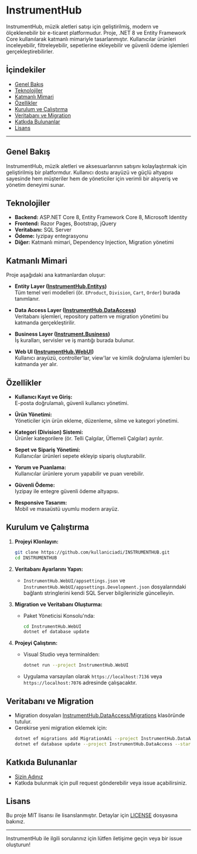 # InstrumentHub

InstrumentHub, müzik aletleri satışı için geliştirilmiş, modern ve ölçeklenebilir bir e-ticaret platformudur. Proje, .NET 8 ve Entity Framework Core kullanılarak katmanlı mimariyle tasarlanmıştır. Kullanıcılar ürünleri inceleyebilir, filtreleyebilir, sepetlerine ekleyebilir ve güvenli ödeme işlemleri gerçekleştirebilirler.

## İçindekiler

- [Genel Bakış](#genel-bakış)
- [Teknolojiler](#teknolojiler)
- [Katmanlı Mimari](#katmanlı-mimari)
- [Özellikler](#özellikler)
- [Kurulum ve Çalıştırma](#kurulum-ve-çalıştırma)
- [Veritabanı ve Migration](#veritabanı-ve-migration)
- [Katkıda Bulunanlar](#katkıda-bulunanlar)
- [Lisans](#lisans)

---

## Genel Bakış

InstrumentHub, müzik aletleri ve aksesuarlarının satışını kolaylaştırmak için geliştirilmiş bir platformdur. Kullanıcı dostu arayüzü ve güçlü altyapısı sayesinde hem müşteriler hem de yöneticiler için verimli bir alışveriş ve yönetim deneyimi sunar.

## Teknolojiler

- **Backend:** ASP.NET Core 8, Entity Framework Core 8, Microsoft Identity
- **Frontend:** Razor Pages, Bootstrap, jQuery
- **Veritabanı:** SQL Server
- **Ödeme:** Iyzipay entegrasyonu
- **Diğer:** Katmanlı mimari, Dependency Injection, Migration yönetimi

## Katmanlı Mimari

Proje aşağıdaki ana katmanlardan oluşur:

- **Entity Layer ([InstrumentHub.Entitys](InstrumentHub.Entitys/))**  
  Tüm temel veri modelleri (ör. `EProduct`, `Division`, `Cart`, `Order`) burada tanımlanır.

- **Data Access Layer ([InstrumentHub.DataAccess](InstrumentHub.DataAccess/))**  
  Veritabanı işlemleri, repository pattern ve migration yönetimi bu katmanda gerçekleştirilir.

- **Business Layer ([Instrument.Business](Instrument.Business/))**  
  İş kuralları, servisler ve iş mantığı burada bulunur.

- **Web UI ([InstrumentHub.WebUI](InstrumentHub.WebUI/))**  
  Kullanıcı arayüzü, controller'lar, view'lar ve kimlik doğrulama işlemleri bu katmanda yer alır.

## Özellikler

- **Kullanıcı Kayıt ve Giriş:**  
  E-posta doğrulamalı, güvenli kullanıcı yönetimi.

- **Ürün Yönetimi:**  
  Yöneticiler için ürün ekleme, düzenleme, silme ve kategori yönetimi.

- **Kategori (Division) Sistemi:**  
  Ürünler kategorilere (ör. Telli Çalgılar, Üflemeli Çalgılar) ayrılır.

- **Sepet ve Sipariş Yönetimi:**  
  Kullanıcılar ürünleri sepete ekleyip sipariş oluşturabilir.

- **Yorum ve Puanlama:**  
  Kullanıcılar ürünlere yorum yapabilir ve puan verebilir.

- **Güvenli Ödeme:**  
  Iyzipay ile entegre güvenli ödeme altyapısı.

- **Responsive Tasarım:**  
  Mobil ve masaüstü uyumlu modern arayüz.

## Kurulum ve Çalıştırma

1. **Projeyi Klonlayın:**
   ```sh
   git clone https://github.com/kullaniciadi/INSTRUMENTHUB.git
   cd INSTRUMENTHUB
   ```

2. **Veritabanı Ayarlarını Yapın:**
   - `InstrumentHub.WebUI/appsettings.json` ve `InstrumentHub.WebUI/appsettings.Development.json` dosyalarındaki bağlantı stringlerini kendi SQL Server bilgilerinizle güncelleyin.

3. **Migration ve Veritabanı Oluşturma:**
   - Paket Yöneticisi Konsolu'nda:
     ```sh
     cd InstrumentHub.WebUI
     dotnet ef database update
     ```

4. **Projeyi Çalıştırın:**
   - Visual Studio veya terminalden:
     ```sh
     dotnet run --project InstrumentHub.WebUI
     ```
   - Uygulama varsayılan olarak `https://localhost:7136` veya `https://localhost:7076` adresinde çalışacaktır.

## Veritabanı ve Migration

- Migration dosyaları [InstrumentHub.DataAccess/Migrations](InstrumentHub.DataAccess/Migrations/) klasöründe tutulur.
- Gerekirse yeni migration eklemek için:
  ```sh
  dotnet ef migrations add MigrationAdi --project InstrumentHub.DataAccess --startup-project InstrumentHub.WebUI
  dotnet ef database update --project InstrumentHub.DataAccess --startup-project InstrumentHub.WebUI
  ```

## Katkıda Bulunanlar

- [Sizin Adınız](https://github.com/sizin-github-adresiniz)
- Katkıda bulunmak için pull request gönderebilir veya issue açabilirsiniz.

## Lisans

Bu proje MIT lisansı ile lisanslanmıştır. Detaylar için [LICENSE](LICENSE) dosyasına bakınız.

---

InstrumentHub ile ilgili sorularınız için lütfen iletişime geçin veya bir issue oluşturun!